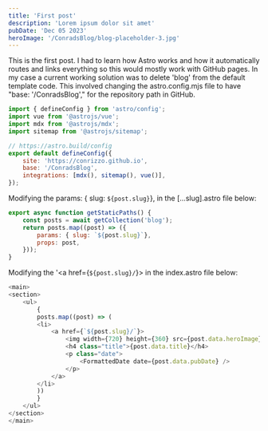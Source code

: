 ```yaml
---
title: 'First post'
description: 'Lorem ipsum dolor sit amet'
pubDate: 'Dec 05 2023'
heroImage: '/ConradsBlog/blog-placeholder-3.jpg'
---
```


This is the first post. I had to learn how Astro works and how it automatically routes and links everything so this would mostly work
with GitHub pages. In my case a current working solution was to delete 'blog' from the default template code. This involved changing the astro.config.mjs file to have "base: '/ConradsBlog'," for the repository path in GitHub. 

```javascript
import { defineConfig } from 'astro/config';
import vue from '@astrojs/vue';
import mdx from '@astrojs/mdx';
import sitemap from '@astrojs/sitemap';

// https://astro.build/config
export default defineConfig({
	site: 'https://conrizzo.github.io',
	base: '/ConradsBlog',
	integrations: [mdx(), sitemap(), vue()],
});
```
Modifying the params: { slug: `${post.slug}`}, in the [...slug].astro file below:
```javascript
export async function getStaticPaths() {
	const posts = await getCollection('blog');
	return posts.map((post) => ({
		params: { slug: `${post.slug}`},
		props: post,
	}));
}
```
Modifying the '<a href={`${post.slug}/`}> in the index.astro file below:

```javascript
<main>
<section>
    <ul>
        {
        posts.map((post) => (
        <li>
            <a href={`${post.slug}/`}>
                <img width={720} height={360} src={post.data.heroImage} alt="" />
                <h4 class="title">{post.data.title}</h4>
                <p class="date">
                    <FormattedDate date={post.data.pubDate} />
                </p>
            </a>
        </li>
        ))
        }
    </ul>
</section>
</main>
```
